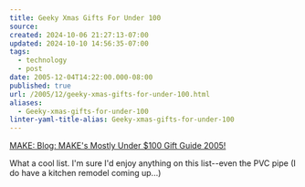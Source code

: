 ```yaml
---
title: Geeky Xmas Gifts For Under 100
source: 
created: 2024-10-06 21:27:13-07:00
updated: 2024-10-10 14:56:35-07:00
tags:
  - technology
  - post
date: 2005-12-04T14:22:00.000-08:00
published: true
url: /2005/12/geeky-xmas-gifts-for-under-100.html
aliases:
  - Geeky-xmas-gifts-for-under-100
linter-yaml-title-alias: Geeky-xmas-gifts-for-under-100
---
```



[MAKE: Blog: MAKE's Mostly Under $100 Gift Guide 2005!](https://www.makezine.com/blog/archive/2005/12/makes_mostly_under_100_gift_gu.html#more "MAKE: Blog: MAKE's Mostly Under $100 Gift Guide 2005!")  
  
What a cool list. I'm sure I'd enjoy anything on this list--even the PVC pipe (I do have a kitchen remodel coming up...)